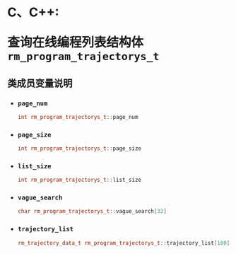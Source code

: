 # <p class="hidden">C、C++: </p>查询在线编程列表结构体`rm_program_trajectorys_t`

## 类成员变量说明

- ### `page_num`

    ```C++
    int rm_program_trajectorys_t::page_num
    ```

- ### `page_size`

    ```C++
    int rm_program_trajectorys_t::page_size
    ```

- ### `list_size`

    ```C++
    int rm_program_trajectorys_t::list_size
    ```

- ### `vague_search`

    ```C++
    char rm_program_trajectorys_t::vague_search[32]
    ```

- ### `trajectory_list`

    ```C++
    rm_trajectory_data_t rm_program_trajectorys_t::trajectory_list[100]
    ```
